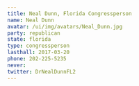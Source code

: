 ```yaml
---
title: Neal Dunn, Florida Congressperson
name: Neal Dunn
avatar: /ui/img/avatars/Neal_Dunn.jpg
party: republican
state: florida
type: congressperson
lasthall: 2017-03-20
phone: 202-225-5235
never: 
twitter: DrNealDunnFL2
---
```

